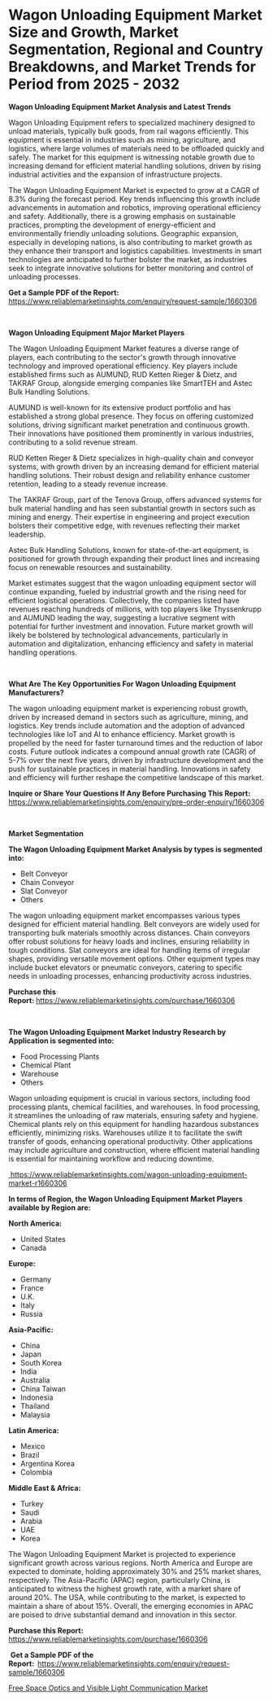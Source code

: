 <p><h1>Wagon Unloading Equipment Market Size and Growth, Market Segmentation, Regional and Country Breakdowns, and Market Trends for Period from 2025 -  2032</h1></p><p><strong>Wagon Unloading Equipment Market Analysis and Latest Trends</strong></p>
<p><p>Wagon Unloading Equipment refers to specialized machinery designed to unload materials, typically bulk goods, from rail wagons efficiently. This equipment is essential in industries such as mining, agriculture, and logistics, where large volumes of materials need to be offloaded quickly and safely. The market for this equipment is witnessing notable growth due to increasing demand for efficient material handling solutions, driven by rising industrial activities and the expansion of infrastructure projects.</p><p>The Wagon Unloading Equipment Market is expected to grow at a CAGR of 8.3% during the forecast period. Key trends influencing this growth include advancements in automation and robotics, improving operational efficiency and safety. Additionally, there is a growing emphasis on sustainable practices, prompting the development of energy-efficient and environmentally friendly unloading solutions. Geographic expansion, especially in developing nations, is also contributing to market growth as they enhance their transport and logistics capabilities. Investments in smart technologies are anticipated to further bolster the market, as industries seek to integrate innovative solutions for better monitoring and control of unloading processes.</p></p>
<p><strong>Get a Sample PDF of the Report:&nbsp;</strong> <a href="https://www.reliablemarketinsights.com/enquiry/request-sample/1660306?utm_campaign=3540&utm_medium=2&utm_source=Github&utm_content=ia&utm_term=29032025&utm_id=wagon-unloading-equipment">https://www.reliablemarketinsights.com/enquiry/request-sample/1660306</a></p>
<p>&nbsp;</p>
<p><strong>Wagon Unloading Equipment Major Market Players</strong></p>
<p><p>The Wagon Unloading Equipment Market features a diverse range of players, each contributing to the sector's growth through innovative technology and improved operational efficiency. Key players include established firms such as AUMUND, RUD Ketten Rieger & Dietz, and TAKRAF Group, alongside emerging companies like SmartTEH and Astec Bulk Handling Solutions.</p><p>AUMUND is well-known for its extensive product portfolio and has established a strong global presence. They focus on offering customized solutions, driving significant market penetration and continuous growth. Their innovations have positioned them prominently in various industries, contributing to a solid revenue stream.</p><p>RUD Ketten Rieger & Dietz specializes in high-quality chain and conveyor systems, with growth driven by an increasing demand for efficient material handling solutions. Their robust design and reliability enhance customer retention, leading to a steady revenue increase.</p><p>The TAKRAF Group, part of the Tenova Group, offers advanced systems for bulk material handling and has seen substantial growth in sectors such as mining and energy. Their expertise in engineering and project execution bolsters their competitive edge, with revenues reflecting their market leadership.</p><p>Astec Bulk Handling Solutions, known for state-of-the-art equipment, is positioned for growth through expanding their product lines and increasing focus on renewable resources and sustainability.</p><p>Market estimates suggest that the wagon unloading equipment sector will continue expanding, fueled by industrial growth and the rising need for efficient logistical operations. Collectively, the companies listed have revenues reaching hundreds of millions, with top players like Thyssenkrupp and AUMUND leading the way, suggesting a lucrative segment with potential for further investment and innovation. Future market growth will likely be bolstered by technological advancements, particularly in automation and digitalization, enhancing efficiency and safety in material handling operations.</p></p>
<p>&nbsp;</p>
<p><strong>What Are The Key Opportunities For Wagon Unloading Equipment Manufacturers?</strong></p>
<p><p>The wagon unloading equipment market is experiencing robust growth, driven by increased demand in sectors such as agriculture, mining, and logistics. Key trends include automation and the adoption of advanced technologies like IoT and AI to enhance efficiency. Market growth is propelled by the need for faster turnaround times and the reduction of labor costs. Future outlook indicates a compound annual growth rate (CAGR) of 5-7% over the next five years, driven by infrastructure development and the push for sustainable practices in material handling. Innovations in safety and efficiency will further reshape the competitive landscape of this market.</p></p>
<p><strong>Inquire or Share Your Questions If Any Before Purchasing This Report:</strong> <a href="https://www.reliablemarketinsights.com/enquiry/pre-order-enquiry/1660306?utm_campaign=3540&utm_medium=2&utm_source=Github&utm_content=ia&utm_term=29032025&utm_id=wagon-unloading-equipment">https://www.reliablemarketinsights.com/enquiry/pre-order-enquiry/1660306</a></p>
<p>&nbsp;</p>
<p><strong>Market Segmentation</strong></p>
<p><strong>The Wagon Unloading Equipment Market Analysis by types is segmented into:</strong></p>
<p><ul><li>Belt Conveyor</li><li>Chain Conveyor</li><li>Slat Conveyor</li><li>Others</li></ul></p>
<p><p>The wagon unloading equipment market encompasses various types designed for efficient material handling. Belt conveyors are widely used for transporting bulk materials smoothly across distances. Chain conveyors offer robust solutions for heavy loads and inclines, ensuring reliability in tough conditions. Slat conveyors are ideal for handling items of irregular shapes, providing versatile movement options. Other equipment types may include bucket elevators or pneumatic conveyors, catering to specific needs in unloading processes, enhancing productivity across industries.</p></p>
<p><strong>Purchase this Report:&nbsp;</strong><a href="https://www.reliablemarketinsights.com/purchase/1660306?utm_campaign=3540&utm_medium=2&utm_source=Github&utm_content=ia&utm_term=29032025&utm_id=wagon-unloading-equipment">https://www.reliablemarketinsights.com/purchase/1660306</a></p>
<p>&nbsp;</p>
<p><strong>The Wagon Unloading Equipment Market Industry Research by Application is segmented into:</strong></p>
<p><ul><li>Food Processing Plants</li><li>Chemical Plant</li><li>Warehouse</li><li>Others</li></ul></p>
<p><p>Wagon unloading equipment is crucial in various sectors, including food processing plants, chemical facilities, and warehouses. In food processing, it streamlines the unloading of raw materials, ensuring safety and hygiene. Chemical plants rely on this equipment for handling hazardous substances efficiently, minimizing risks. Warehouses utilize it to facilitate the swift transfer of goods, enhancing operational productivity. Other applications may include agriculture and construction, where efficient material handling is essential for maintaining workflow and reducing downtime.</p></p>
<p><a href="https://www.reliablemarketinsights.com/wagon-unloading-equipment-market-r1660306?utm_campaign=3540&utm_medium=2&utm_source=Github&utm_content=ia&utm_term=29032025&utm_id=wagon-unloading-equipment">&nbsp;https://www.reliablemarketinsights.com/wagon-unloading-equipment-market-r1660306</a></p>
<p><strong>In terms of Region, the Wagon Unloading Equipment Market Players available by Region are:</strong></p>
<p>
    <p> <strong> North America: </strong>
        <ul>
            <li>United States</li>
            <li>Canada</li>
        </ul>
        </p> 
    <p> <strong> Europe: </strong>
        <ul>
            <li>Germany</li>
            <li>France</li>
            <li>U.K.</li>
            <li>Italy</li>
            <li>Russia</li>
        </ul>
        </p> 
    <p> <strong> Asia-Pacific: </strong>
        <ul>
            <li>China</li>
            <li>Japan</li>
            <li>South Korea</li>
            <li>India</li>
            <li>Australia</li>
            <li>China Taiwan</li>
            <li>Indonesia</li>
            <li>Thailand</li>
            <li>Malaysia</li>
        </ul>
        </p> 
    <p> <strong> Latin America: </strong>
        <ul>
            <li>Mexico</li>
            <li>Brazil</li>
            <li>Argentina Korea</li>
            <li>Colombia</li>
        </ul>
        </p> 
    <p> <strong> Middle East & Africa: </strong>
        <ul>
            <li>Turkey</li>
            <li>Saudi</li>
            <li>Arabia</li>
            <li>UAE</li>
            <li>Korea</li>
        </ul>
    </p>
    </p>
<p><p>The Wagon Unloading Equipment Market is projected to experience significant growth across various regions. North America and Europe are expected to dominate, holding approximately 30% and 25% market shares, respectively. The Asia-Pacific (APAC) region, particularly China, is anticipated to witness the highest growth rate, with a market share of around 20%. The USA, while contributing to the market, is expected to maintain a share of about 15%. Overall, the emerging economies in APAC are poised to drive substantial demand and innovation in this sector.</p></p>
<p><strong>Purchase this Report: </strong><a href="https://www.reliablemarketinsights.com/purchase/1660306?utm_campaign=3540&utm_medium=2&utm_source=Github&utm_content=ia&utm_term=29032025&utm_id=wagon-unloading-equipment">https://www.reliablemarketinsights.com/purchase/1660306</a></p>
<p>&nbsp;<strong>Get a Sample PDF of the Report:&nbsp;&nbsp;</strong><a href="https://www.reliablemarketinsights.com/enquiry/request-sample/1660306?utm_campaign=3540&utm_medium=2&utm_source=Github&utm_content=ia&utm_term=29032025&utm_id=wagon-unloading-equipment">https://www.reliablemarketinsights.com/enquiry/request-sample/1660306</a></p>
<p><strong></strong></p>
<p><p><a href="https://github.com/bufkamaiahi7/Market-Research-Report-List-1/blob/main/free-space-optics-and-visible-light-communication-market.md?utm_campaign=3540&utm_medium=2&utm_source=Github&utm_content=ia&utm_term=29032025&utm_id=wagon-unloading-equipment">Free Space Optics and Visible Light Communication Market</a></p></p>